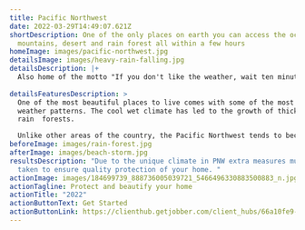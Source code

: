 ```yaml
---
title: Pacific Northwest
date: 2022-03-29T14:49:07.621Z
shortDescription: One of the only places on earth you can access the ocean,
  mountains, desert and rain forest all within a few hours
homeImage: images/pacific-northwest.jpg
detailsImage: images/heavy-rain-falling.jpg
detailsDescription: |+
  Also home of the motto "If you don't like the weather, wait ten minutes!"
   
detailsFeaturesDescription: >
  One of the most beautiful places to live comes with some of the most extreme
  weather patterns. The cool wet climate has led to the growth of thick rich
  rain  forests.

  Unlike other areas of the country, the Pacific Northwest tends to become more humid during the winter due to our famously wet weather. 
beforeImage: images/rain-forest.jpg
afterImage: images/beach-storm.jpg
resultsDescription: "Due to the unique climate in PNW extra measures must be
  taken to ensure quality protection of your home. "
actionImage: images/184699739_888736005039721_5466496330883500883_n.jpg
actionTagline: Protect and beautify your home
actionTitle: "2022"
actionButtonText: Get Started
actionButtonLink: https://clienthub.getjobber.com/client_hubs/66a10fe9-55e4-46ed-b1f4-f244789fa028/public/work_request/new?source=social_media
---
```


